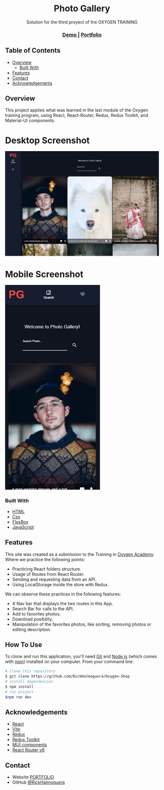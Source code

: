 
<h1 align="center">Photo Gallery</h1>

<div align="center">
   Solution for the third proyect of the OXYGEN TRAINING
</div>

<div align="center">
  <h3>
    <a href="https://rickhalmoguera.github.io/Oxygen-Shop/">
      Demo
    </a>
     <span> | </span>
    <a href="https://rickhalmoguera.github.io/PORTFOLIO/">
      Portfolio
    </a>
  </h3>
</div>

<!-- TABLE OF CONTENTS -->

## Table of Contents

- [Overview](#overview)
  - [Built With](#built-with)
- [Features](#features)
- [Contact](#contact)
- [Acknowledgements](#acknowledgements)

## Overview
This project applies what was learned in the last module of the Oxygen training program, using React, React-Router, Redux, Redux Toolkit, and Material-UI components.
# Desktop Screenshot
![screenshot](./assets/screenshotDesktop.png)

# Mobile Screenshot
![screenshot](./assets/screenshotMobile.png)

### Built With

- [HTML](https://developer.mozilla.org/es/docs/Web/HTML)
- [Css](https://developer.mozilla.org/es/docs/Web/CSS)
- [FlexBox](https://css-tricks.com/snippets/css/a-guide-to-flexbox/)
- [JavaScript](https://developer.mozilla.org/es/docs/Web/JavaScript)

## Features

This site was created as a submission to the Training in [Oxygen Academy](https://oxygenacademy.es/). Where we practice the following points:

- Practicing React folders structure.
- Usage of Routes from React Router.
- Sending and requesting data from an API.
- Using LocalStorage inside the store with Redux.

We can observe these practices in the following features:

- A Nav bar that displays the two routes in this App.
- Search Bar for calls to the API.
- Add to favorites photos.
- Download posibility.
- Manipulation of the favorites photos, like sorting, removing photos or editing description.


## How To Use

To clone and run this application, you'll need [Git](https://git-scm.com) and [Node.js](https://nodejs.org/en/download/) (which comes with [npm](http://npmjs.com)) installed on your computer. From your command line:

```bash
# Clone this repository
$ git clone https://github.com/RickHalmoguera/Oxygen-Shop
# install dependencies
$ npm install
# run project
$npm run dev
```


## Acknowledgements

- [React](https://es.react.dev/)
- [Vite](https://vitejs.dev/)
- [Redux](https://redux.js.org/)
- [Redux Toolkit](https://redux-toolkit.js.org/)
- [MUI components](https://mui.com/)
- [React Router v6](https://reactrouter.com/en/main)

## Contact

- Website [PORTFOLIO](https://rickhalmoguera.github.io/PORTFOLIO/)
- GitHub [@RickHalmoguera](https://github.com/RickHalmoguera)
